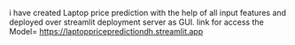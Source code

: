 i have created Laptop price prediction with the help of all input features  and deployed  over streamlit deployment server as GUI.
link for access the Model= https://laptoppricepredictiondh.streamlit.app
